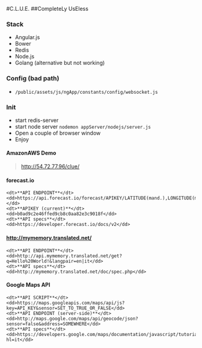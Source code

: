 #C.L.U.E.
##CompleteLy UsEless

### Stack
* Angular.js
* Bower
* Redis
* Node.js
* Golang (alternative but not working)

### Config (bad path)
* `/public/assets/js/ngApp/constants/config/websocket.js`

### Init
* start redis-server
* start node server `nodemon appServer/nodejs/server.js`
* Open a couple of browser window
* Enjoy

#### AmazonAWS Demo
> http://54.72.77.96/clue/

#### forecast.io
> <dl>
    <dt>**API ENDPOINT**</dt>
    <dd>https://api.forecast.io/forecast/APIKEY/LATITUDE(mand.),LONGITUDE(mand.),TIME(opt.)</dd>
    <dt>**APIKEY (current)**</dt>
    <dd>b0ad9c2e46ffed9cb8c0aa82e3c9018f</dd>
    <dt>**API specs**</dt>
    <dd>https://developer.forecast.io/docs/v2</dd>
</dl>

#### http://mymemory.translated.net/
> <dl>
    <dt>**API ENDPOINT**</dt>
    <dd>http://api.mymemory.translated.net/get?q=Hello%20World!&langpair=en|it</dd>
    <dt>**API specs**</dt>
    <dd>http://mymemory.translated.net/doc/spec.php</dd>
</dl>  

#### Google Maps API
> <dl>
    <dt>**API SCRIPT**</dt>
    <dd>https://maps.googleapis.com/maps/api/js?key=API_KEY&sensor=SET_TO_TRUE_OR_FALSE</dd>
    <dt>**API ENDPOINT (server-side)**</dt>
    <dd>http://maps.google.com/maps/api/geocode/json?sensor=false&address=SOMEWHERE</dd>
    <dt>**API specs**</dt>
    <dd>https://developers.google.com/maps/documentation/javascript/tutorial?hl=it</dd>
</dl>
